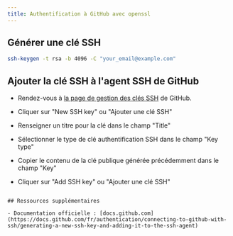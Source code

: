 ```yaml
---
title: Authentification à GitHub avec openssl
---
```


## Générer une clé SSH

```bash
ssh-keygen -t rsa -b 4096 -C "your_email@example.com"
```

## Ajouter la clé SSH à l'agent SSH de GitHub

- Rendez-vous à [la page de gestion des clés SSH](https://github.com/settings/keys) de GitHub. 

- Cliquer sur "New SSH key" ou "Ajouter une clé SSH"

- Renseigner un titre pour la clé dans le champ "Title"

- Sélectionner le type de clé authentification SSH dans le champ "Key type"

- Copier le contenu de la clé publique générée précédemment dans le champ "Key"

- Cliquer sur "Add SSH key" ou "Ajouter une clé SSH" 

```

## Ressources supplémentaires

- Documentation officielle : [docs.github.com](https://docs.github.com/fr/authentication/connecting-to-github-with-ssh/generating-a-new-ssh-key-and-adding-it-to-the-ssh-agent)
